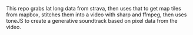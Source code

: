 This repo grabs lat long data from strava, then uses that to get map tiles from mapbox, stitches them into a video with sharp and ffmpeg, then uses toneJS to create a generative soundtrack based on pixel data from the video.
